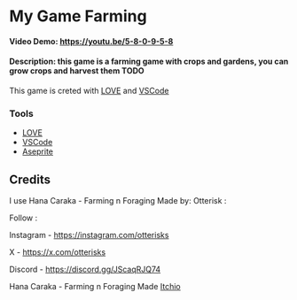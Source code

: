 # My Game Farming

#### Video Demo: https://youtu.be/5-8-0-9-5-8

#### Description: this game is a farming game with crops and gardens, you can grow crops and harvest them TODO

This game is creted with [LOVE](https://love2d.org/) and [VSCode](https://code.visualstudio.com/)

### Tools

-   [LOVE](https://love2d.org/)
-   [VSCode](https://code.visualstudio.com/)
-   [Aseprite](https://www.aseprite.org/)

## Credits

I use Hana Caraka - Farming n Foraging Made by: Otterisk :

Follow :

Instagram - https://instagram.com/otterisks

X - https://x.com/otterisks

Discord - https://discord.gg/JScaqRJQ74

Hana Caraka - Farming n Foraging Made [Itchio](https://otterisk.itch.io/hana-caraka-farming-foraging)
